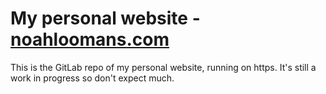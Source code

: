 # My personal website - [noahloomans.com](https://noahloomans.com/)

This is the GitLab repo of my personal website, running on https. It's still a
work in progress so don't expect much.